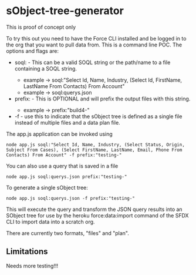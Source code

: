 # sObject-tree-generator

This is proof of concept only

To try this out you need to have the Force CLI installed and be logged in to the org that you want to pull data from.
This is a command line POC.  The options and flags are:

* soql:<soql text> - This can be a valid SOQL string or the path/name to a file containing a SOQL string.
   * example -> soql:"Select Id, Name, Industry, (Select Id, FirstName, LastName From Contacts) From Account"
   * example -> soql:querys.json
* prefix:<string> - This is OPTIONAL and will prefix the output files with this string.
   * example -> prefix:"build4-"
* -f - use this to indicate that the sObject tree is defined as a single file instead of multiple files and a data plan file.

The app.js application can be invoked using

```
node app.js soql:"Select Id, Name, Industry, (Select Status, Origin, Subject From Cases), (Select FirstName, LastName, Email, Phone From Contacts) From Account" -f prefix:"testing-"
```
You can also use a query that is saved in a file

```
node app.js soql:querys.json prefix:"testing-"
```

To generate a single sObject tree:

```
node app.js soql:querys.json -f prefix:"testing-"
```

This will execute the query and transform the JSON query results into an SObject tree for use by the heroku force:data:import command of the SFDX CLI to import data into a scratch org.

There are currently two formats, "files" and "plan".  

## Limitations
Needs more testing!!!
